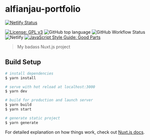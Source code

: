 # alfianjau-portfolio

[![Netlify Status](https://api.netlify.com/api/v1/badges/89952000-e071-4f78-b6ba-95513ca68446/deploy-status?style=for-the-badge)](https://app.netlify.com/sites/alfianjau/deploys "Netlify Build status")

[![License: GPL v3](https://img.shields.io/badge/License-GPLv3-blue.svg?style=for-the-badge)](https://www.gnu.org/licenses/gpl-3.0)
![GitHub top language](https://img.shields.io/github/languages/top/alfianjau/nuxt-portfolio?style=for-the-badge)
![GitHub Workflow Status](https://img.shields.io/github/workflow/status/alfianjau/nuxt-portfolio/CI?style=for-the-badge "Github Action workflow")
![Netlify](https://img.shields.io/netlify/89952000-e071-4f78-b6ba-95513ca68446?style=for-the-badge "Netlify CI")
[![JavaScript Style Guide: Good Parts](https://img.shields.io/badge/code%20style-goodparts-brightgreen.svg?style=for-the-badge)](https://github.com/alfianjau/nuxt-portfolio "JavaScript The Good Parts")
> My badass Nuxt.js project

## Build Setup

```bash
# install dependencies
$ yarn install

# serve with hot reload at localhost:3000
$ yarn dev

# build for production and launch server
$ yarn build
$ yarn start

# generate static project
$ yarn generate
```

For detailed explanation on how things work, check out [Nuxt.js docs](https://nuxtjs.org).
